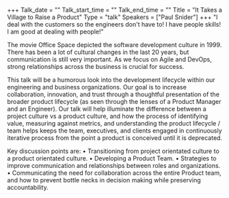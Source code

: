 +++
Talk_date = ""
Talk_start_time = ""
Talk_end_time = ""
Title = "It Takes a Village to Raise a Product"
Type = "talk"
Speakers = ["Paul Snider"]
+++
"I deal with the customers so the engineers don't have to! I have people skills! I am good at dealing with people!"

The movie Office Space depicted the software development culture in 1999. There has been a lot of cultural changes in the last 20 years, but communication is still very important. As we focus on Agile and DevOps, strong relationships across the business is crucial for success.

This talk will be a humorous look into the development lifecycle within our engineering and business organizations. Our goal is to increase collaboration, innovation, and trust through a thoughtful presentation of the broader product lifecycle (as seen through the lenses of a Product Manager and an Engineer).  Our talk will help illuminate the difference between a project culture vs a product culture, and how the process of identifying value, measuring against metrics, and understanding the product lifecycle / team helps keeps the team, executives, and clients engaged in continuously iterative process from the point a product is conceived until it is deprecated.

Key discussion points are:
•	Transitioning from project orientated culture to a product orientated culture.
•	Developing a Product Team.
•	Strategies to improve communication and relationships between roles and organizations.
•	Communicating the need for collaboration across the entire Product team, and how to prevent bottle necks in decision making while preserving accountability.

